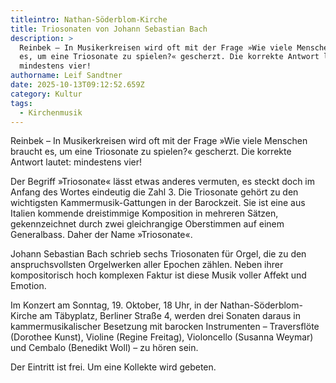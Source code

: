 ```yaml
---
titleintro: Nathan-Söderblom-Kirche
title: Triosonaten von Johann Sebastian Bach
description: >
  Reinbek – In Musikerkreisen wird oft mit der Frage »Wie viele Menschen braucht
  es, um eine Triosonate zu spielen?« gescherzt. Die korrekte Antwort lautet:
  mindestens vier!
authorname: Leif Sandtner
date: 2025-10-13T09:12:52.659Z
category: Kultur
tags:
  - Kirchenmusik
---
```

Reinbek – In Musikerkreisen wird oft mit der Frage »Wie viele Menschen braucht es, um eine Triosonate zu spielen?« gescherzt. Die korrekte Antwort lautet: mindestens vier!

Der Begriff »Triosonate« lässt etwas anderes vermuten, es steckt doch im Anfang des Wortes eindeutig die Zahl 3. Die Triosonate gehört zu den wichtigsten Kammermusik-Gattungen in der Barockzeit. Sie ist eine aus Italien kommende dreistimmige Komposition in mehreren Sätzen, gekennzeichnet durch zwei gleichrangige Oberstimmen auf einem Generalbass. Daher der Name »Triosonate«.

Johann Sebastian Bach schrieb sechs Triosonaten für Orgel, die zu den anspruchsvollsten Orgelwerken aller Epochen zählen. Neben ihrer kompositorisch hoch komplexen Faktur ist diese Musik voller Affekt und Emotion.

Im Konzert am Sonntag, 19. Oktober, 18 Uhr, in der Nathan-Söderblom-Kirche am Täbyplatz, Berliner Straße 4, werden drei Sonaten daraus in kammermusikalischer Besetzung mit barocken Instrumenten – Traversflöte (Dorothee Kunst), Violine (Regine Freitag), Violoncello (Susanna Weymar) und Cembalo (Benedikt Woll) – zu hören sein. 

Der Eintritt ist frei. Um eine Kollekte wird gebeten.